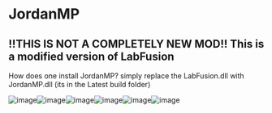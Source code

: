 # JordanMP
!!THIS IS NOT A COMPLETELY NEW MOD!!
This is a modified version of LabFusion
---------------------------------------------------------------------------------------------------------------------------------------------------------------------
How does one install JordanMP?
simply replace the LabFusion.dll with JordanMP.dll (its in the Latest build folder)

![image](https://user-images.githubusercontent.com/114375799/226077957-48c9e797-eb12-4409-b3ee-42ad4edc5fb7.png)![image](https://user-images.githubusercontent.com/114375799/226077957-48c9e797-eb12-4409-b3ee-42ad4edc5fb7.png)![image](https://user-images.githubusercontent.com/114375799/226077957-48c9e797-eb12-4409-b3ee-42ad4edc5fb7.png)![image](https://user-images.githubusercontent.com/114375799/226077957-48c9e797-eb12-4409-b3ee-42ad4edc5fb7.png)![image](https://user-images.githubusercontent.com/114375799/226077957-48c9e797-eb12-4409-b3ee-42ad4edc5fb7.png)![image](https://user-images.githubusercontent.com/114375799/226077957-48c9e797-eb12-4409-b3ee-42ad4edc5fb7.png)
